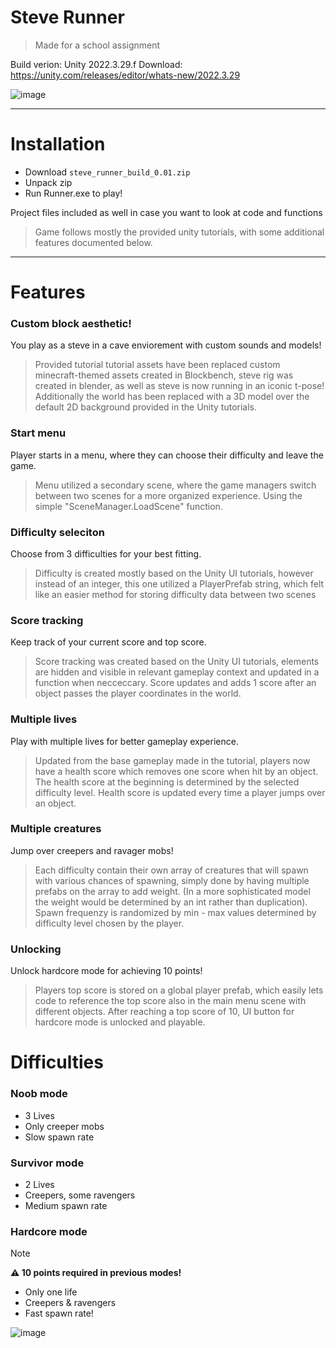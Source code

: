 # Steve Runner

> Made for a school assignment

Build verion: Unity 2022.3.29.f
Download: https://unity.com/releases/editor/whats-new/2022.3.29

![image](https://github.com/user-attachments/assets/0029920f-33ce-4484-bd6a-1ffa243e91a5)


---
# Installation

- Download `steve_runner_build_0.01.zip`
- Unpack zip
- Run Runner.exe to play!

Project files included as well in case you want to look at code and functions

> Game follows mostly the provided unity tutorials, with some additional features documented below.

---

# Features

### Custom block aesthetic!
You play as a steve in a cave enviorement with custom sounds and models!

> Provided tutorial tutorial assets have been replaced custom minecraft-themed assets created in Blockbench, steve rig was created in blender, as well as steve is now running in an iconic t-pose!
> Additionally the world has been replaced with a 3D model over the default 2D background provided in the Unity tutorials.

### Start menu
Player starts in a menu, where they can choose their difficulty and leave the game.

> Menu utilized a secondary scene, where the game managers switch between two scenes for a more organized experience. Using the simple "SceneManager.LoadScene" function.

### Difficulty seleciton
Choose from 3 difficulties for your best fitting.

> Difficulty is created mostly based on the Unity UI tutorials, however instead of an integer, this one utilized a PlayerPrefab string, which felt like an easier method for storing difficulty data between two scenes

### Score tracking
Keep track of your current score and top score.

> Score tracking was created based on the Unity UI tutorials, elements are hidden and visible in relevant gameplay context and updated in a function when necceccary. Score updates and adds 1 score after an object passes the player coordinates in the world.

### Multiple lives
Play with multiple lives for better gameplay experience.

> Updated from the base gameplay made in the tutorial, players now have a health score which removes one score when hit by an object. The health score at the beginning is determined by the selected difficulty level. Health score is updated every time a player jumps over an object.

### Multiple creatures
Jump over creepers and ravager mobs!

> Each difficulty contain their own array of creatures that will spawn with various chances of spawning, simply done by having multiple prefabs on the array to add weight. (In a more sophisticated model the weight would be determined by an int rather than duplication).
> Spawn frequenzy is randomized by min - max values determined by difficulty level chosen by the player.

### Unlocking
Unlock hardcore mode for achieving 10 points!

> Players top score is stored on a global player prefab, which easily lets code to reference the top score also in the main menu scene with different objects.
> After reaching a top score of 10, UI button for hardcore mode is unlocked and playable.

# Difficulties

### Noob mode

- 3 Lives
- Only creeper mobs
- Slow spawn rate


### Survivor mode

- 2 Lives
- Creepers, some ravengers
- Medium spawn rate

### Hardcore mode

> [!NOTE] 
>  **⚠️ 10 points required in previous modes!**

- Only one life
- Creepers & ravengers
- Fast spawn rate!


![image](https://github.com/user-attachments/assets/432a9dd4-0c7b-4161-b03f-32ca4f8d98d6)






